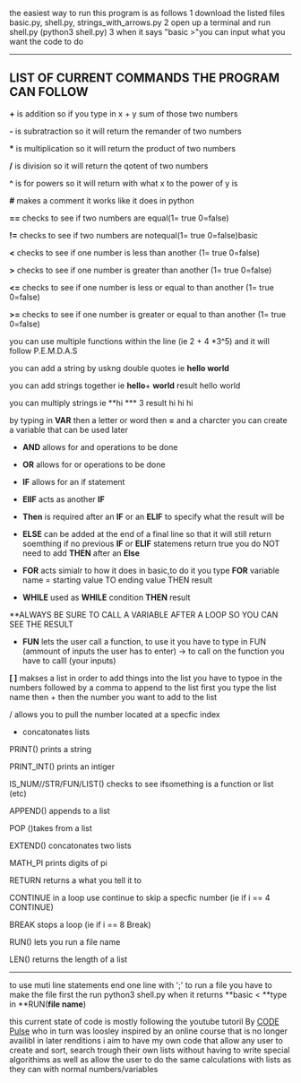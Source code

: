 the easiest way to run this program is as follows 
1 download the listed  files basic.py, shell.py, strings_with_arrows.py
2 open up a terminal and run shell.py (python3 shell.py)
3 when it says "basic >"you can input what you want the code to do 
________________________________________________________________________________________________________________________
 ## LIST OF  CURRENT COMMANDS THE PROGRAM CAN FOLLOW 

**+** is  addition so if you type in x + y sum of those two numbers 

**-** is subratraction so it will return the remander of two numbers 

 __*__ is multiplication so it will return the product of two numbers 

**/** is division so it will return the qotent of two numbers 
 
 **^** is for powers so it will return with what x to the power of y is 
 
 **#** makes a comment it works like it does in python

**==** checks to see if two numbers are equal(1= true 0=false)

**!=** checks to see if two numbers are notequal(1= true 0=false)basic

**<** checks to see if one number is less than another (1= true 0=false)

**>** checks to see if one number is greater than another (1= true 0=false)

**<=** checks to see if one number is less or equal to  than another (1= true 0=false)

**>=** checks to see if one number is greater or equal to  than another (1= true 0=false)

you can use multiple functions within the line (ie 2 + 4 *3^5) and it will follow P.E.M.D.A.S 


you can add a string by uskng double quotes ie **hello world**

you can add strings together ie **hello**+ **world**
result  hello world

you can multiply strings ie **hi *** 3 
result hi hi hi 

by typing in  **VAR** then a letter or word  then **=** and a charcter you can create a variable that can be used later 

- **AND**  allows for and operations to be done

- **OR**  allows for or operations to be done 

- **IF**  allows for an if statement 

- **ElIF**  acts as another **IF** 

- **Then**  is required after an **IF** or an **ELIF** to specify what the result will be 

- **ELSE**  can be added at the end of a final line so that it will still return soemthing if no previous **IF** or **ELIF** statemens return true you do NOT need to add **THEN** after an **Else**

- **FOR** acts simialr to how it does in basic,to do it you type **FOR** variable name  = starting value TO ending value THEN result 

- **WHILE** used as **WHILE** condition **THEN** result

**ALWAYS BE SURE TO CALL A VARIABLE AFTER A LOOP SO YOU CAN SEE THE RESULT 

- **FUN**  lets the user call a function, to use it you have to type in FUN <function name> (ammount of inputs the user has to enter) -> <result of function>
 to call on the function you have to calll <function name>(your inputs)

 **[ ]**  makses a list in order to add things  into the list you have to typoe in the numbers followed by a comma 
 to append to the list first you type the list name then + then the number you want to add to the list 
 
 / allows you to pull the number located at a specfic index 
 
 * concatonates lists
 
 PRINT() prints a string 
 
 PRINT_INT() prints an intiger 
 
 IS_NUM//STR/FUN/LIST() checks to see ifsomething is a function or list (etc)
 
 APPEND() appends to a list 
 
 POP ()takes from a list 
 
 EXTEND() concatonates two lists 
 
 MATH_PI prints digits of pi 
 
 RETURN returns a what you tell it to 
 
 CONTINUE in a loop use continue to skip a specfic number (ie if i == 4  CONTINUE) 
 
 BREAK stops a loop (ie if i == 8 Break)
 
 RUN() lets you run a file name 
 
 LEN() returns the length of a list
 __________________________________________________________________________________________________________________________________________________________________
 to use muti line statements end one line with ';' 
to run a file you have to make the file first the run python3 shell.py  when it returns **basic < **type in **RUN(**file name**)
 
this current state of code is mostly following the youtube tutoril By [CODE Pulse](https://www.youtube.com/playlist?list=PLZQftyCk7_SdoVexSmwy_tBgs7P0b97yD)  who in turn was loosley inspired by an online course that is no longer availibl in  later renditions  i aim to have my own code that allow any user to create and sort, search trough their own lists without having to write special algorithims as well as allow the user to do the same calculations with lists as they can with normal numbers/variables 
